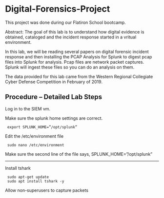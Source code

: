 # Digital-Forensics-Project
This project was done during our Flatiron School bootcamp.

Abstract: The goal of this lab is to understand how digital evidence is obtained, cataloged and the incident response started in a vritual environment.  

In this lab, we will be reading several papers on digital forensic incident response and then installing the PCAP Analysis for Splunk to digest pcap files into Splunk for analysis. Pcap files are network packet captures. Splunk will ingest these files so you can do an analysis on them. 

The data provided for this lab came from the Western Regional Collegiate Cyber Defense Competition in February of 2019. 

Procedure – Detailed Lab Steps
----------------------------------------------------------------------------------------------------------------------------------------------------------------------
Log in to the SIEM vm.

Make sure the splunk home settings are correct.
     
     export SPLUNK_HOME=”/opt/splunk”
     
Edit the /etc/environment file

     sudo nano /etc/environment
     
Make sure the second line of the file says, SPLUNK_HOME=”/opt/splunk”

----------------------------------------------------------------------------------------------------------------------------------------------------------------------
Install tshark

     sudo apt-get update
     sudo apt install tshark -y
Allow non-superusers to capture packets
